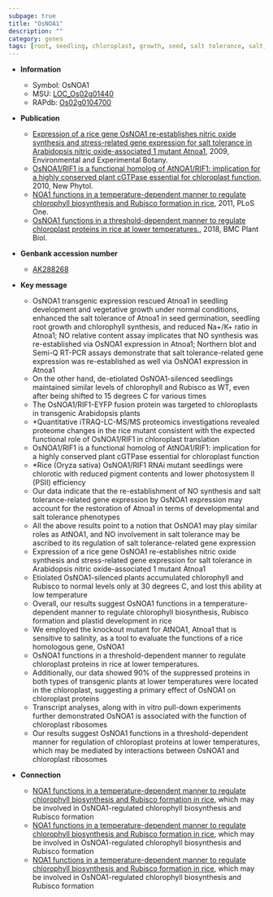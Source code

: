 ```yaml
---
subpage: true
title: "OsNOA1"
description: ""
category: genes
tags: [root, seedling, chloroplast, growth, seed, salt tolerance, salt, temperature, seed germination, vegetative, salinity]
---
```


* **Information**  
    + Symbol: OsNOA1  
    + MSU: [LOC_Os02g01440](http://rice.plantbiology.msu.edu/cgi-bin/ORF_infopage.cgi?orf=LOC_Os02g01440)  
    + RAPdb: [Os02g0104700](http://rapdb.dna.affrc.go.jp/viewer/gbrowse_details/irgsp1?name=Os02g0104700)  

* **Publication**  
    + [Expression of a rice gene OsNOA1 re-establishes nitric oxide synthesis and stress-related gene expression for salt tolerance in Arabidopsis nitric oxide-associated 1 mutant Atnoa1](http://www.ncbi.nlm.nih.gov/pubmed?term=Expression+of+a+rice+gene+OsNOA1+re-establishes+nitric+oxide+synthesis+and+stress-related+gene+expression+for+salt+tolerance+in+Arabidopsis+nitric+oxide-associated+1+mutant+Atnoa1%5BTitle%5D), 2009, Environmental and Experimental Botany.
    + [OsNOA1/RIF1 is a functional homolog of AtNOA1/RIF1: implication for a highly conserved plant cGTPase essential for chloroplast function](http://www.ncbi.nlm.nih.gov/pubmed?term=OsNOA1/RIF1+is+a+functional+homolog+of+AtNOA1/RIF1:+implication+for+a+highly+conserved+plant+cGTPase+essential+for+chloroplast+function%5BTitle%5D), 2010, New Phytol.
    + [NOA1 functions in a temperature-dependent manner to regulate chlorophyll biosynthesis and Rubisco formation in rice](http://www.ncbi.nlm.nih.gov/pubmed?term=NOA1+functions+in+a+temperature-dependent+manner+to+regulate+chlorophyll+biosynthesis+and+Rubisco+formation+in+rice%5BTitle%5D), 2011, PLoS One.
    + [OsNOA1 functions in a threshold-dependent manner to regulate chloroplast proteins in rice at lower temperatures.](http://www.ncbi.nlm.nih.gov/pubmed?term=OsNOA1+functions+in+a+threshold-dependent+manner+to+regulate+chloroplast+proteins+in+rice+at+lower+temperatures.%5BTitle%5D), 2018, BMC Plant Biol.

* **Genbank accession number**  
    + [AK288268](http://www.ncbi.nlm.nih.gov/nuccore/AK288268)

* **Key message**  
    + OsNOA1 transgenic expression rescued Atnoa1 in seedling development and vegetative growth under normal conditions, enhanced the salt tolerance of Atnoa1 in seed germination, seedling root growth and chlorophyll synthesis, and reduced Na+/K+ ratio in Atnoa1; NO relative content assay implicates that NO synthesis was re-established via OsNOA1 expression in Atnoa1; Northern blot and Semi-Q RT-PCR assays demonstrate that salt tolerance-related gene expression was re-established as well via OsNOA1 expression in Atnoa1
    + On the other hand, de-etiolated OsNOA1-silenced seedlings maintained similar levels of chlorophyll and Rubisco as WT, even after being shifted to 15 degrees C for various times
    + The OsNOA1/RIF1-EYFP fusion protein was targeted to chloroplasts in transgenic Arabidopsis plants
    + *Quantitative iTRAQ-LC-MS/MS proteomics investigations revealed proteome changes in the rice mutant consistent with the expected functional role of OsNOA1/RIF1 in chloroplast translation
    + OsNOA1/RIF1 is a functional homolog of AtNOA1/RIF1: implication for a highly conserved plant cGTPase essential for chloroplast function
    + *Rice (Oryza sativa) OsNOA1/RIF1 RNAi mutant seedlings were chlorotic with reduced pigment contents and lower photosystem II (PSII) efficiency
    + Our data indicate that the re-establishment of NO synthesis and salt tolerance-related gene expression by OsNOA1 expression may account for the restoration of Atnoa1 in terms of developmental and salt tolerance phenotypes
    + All the above results point to a notion that OsNOA1 may play similar roles as AtNOA1, and NO involvement in salt tolerance may be ascribed to its regulation of salt tolerance-related gene expression
    + Expression of a rice gene OsNOA1 re-establishes nitric oxide synthesis and stress-related gene expression for salt tolerance in Arabidopsis nitric oxide-associated 1 mutant Atnoa1
    + Etiolated OsNOA1-silenced plants accumulated chlorophyll and Rubisco to normal levels only at 30 degrees C, and lost this ability at low temperature
    + Overall, our results suggest OsNOA1 functions in a temperature-dependent manner to regulate chlorophyll biosynthesis, Rubisco formation and plastid development in rice
    + We employed the knockout mutant for AtNOA1, Atnoa1 that is sensitive to salinity, as a tool to evaluate the functions of a rice homologous gene, OsNOA1
    + OsNOA1 functions in a threshold-dependent manner to regulate chloroplast proteins in rice at lower temperatures.
    + Additionally, our data showed 90% of the suppressed proteins in both types of transgenic plants at lower temperatures were located in the chloroplast, suggesting a primary effect of OsNOA1 on chloroplast proteins
    + Transcript analyses, along with in vitro pull-down experiments further demonstrated OsNOA1 is associated with the function of chloroplast ribosomes
    + Our results suggest OsNOA1 functions in a threshold-dependent manner for regulation of chloroplast proteins at lower temperatures, which may be mediated by interactions between OsNOA1 and chloroplast ribosomes

* **Connection**  
    + [NOA1 functions in a temperature-dependent manner to regulate chlorophyll biosynthesis and Rubisco formation in rice](RNA-binding+protein+of+the+Puf+family), which may be involved in OsNOA1-regulated chlorophyll biosynthesis and Rubisco formation
    + [NOA1 functions in a temperature-dependent manner to regulate chlorophyll biosynthesis and Rubisco formation in rice](RNA-binding+protein+of+the+Puf+family), which may be involved in OsNOA1-regulated chlorophyll biosynthesis and Rubisco formation
    + [NOA1 functions in a temperature-dependent manner to regulate chlorophyll biosynthesis and Rubisco formation in rice](RNA-binding+protein+of+the+Puf+family), which may be involved in OsNOA1-regulated chlorophyll biosynthesis and Rubisco formation



